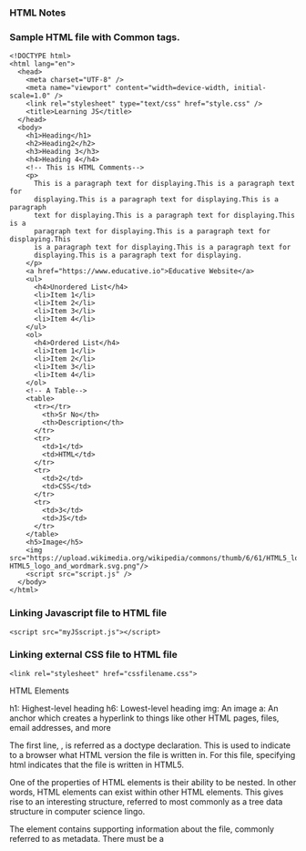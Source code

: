 ### HTML Notes

### Sample HTML file with Common tags.

```
<!DOCTYPE html>
<html lang="en">
  <head>
    <meta charset="UTF-8" />
    <meta name="viewport" content="width=device-width, initial-scale=1.0" />
    <link rel="stylesheet" type="text/css" href="style.css" />
    <title>Learning JS</title>
  </head>
  <body>
    <h1>Heading</h1>
    <h2>Heading2</h2>
    <h3>Heading 3</h3>
    <h4>Heading 4</h4>
    <!-- This is HTML Comments-->
    <p>
      This is a paragraph text for displaying.This is a paragraph text for
      displaying.This is a paragraph text for displaying.This is a paragraph
      text for displaying.This is a paragraph text for displaying.This is a
      paragraph text for displaying.This is a paragraph text for displaying.This
      is a paragraph text for displaying.This is a paragraph text for
      displaying.This is a paragraph text for displaying.
    </p>
    <a href="https://www.educative.io">Educative Website</a>
    <ul>
      <h4>Unordered List</h4>
      <li>Item 1</li>
      <li>Item 2</li>
      <li>Item 3</li>
      <li>Item 4</li>
    </ul>
    <ol>
      <h4>Ordered List</h4>
      <li>Item 1</li>
      <li>Item 2</li>
      <li>Item 3</li>
      <li>Item 4</li>
    </ol>
    <!-- A Table-->
    <table>
      <tr></tr>
        <th>Sr No</th>
        <th>Description</th>
      </tr>
      <tr>
        <td>1</td>
        <td>HTML</td>
      </tr>
      <tr>
        <td>2</td>
        <td>CSS</td>
      </tr>
      <tr>
        <td>3</td>
        <td>JS</td>
      </tr>
    </table>
    <h5>Image</h5>
    <img src="https://upload.wikimedia.org/wikipedia/commons/thumb/6/61/HTML5_logo_and_wordmark.svg/240px-HTML5_logo_and_wordmark.svg.png"/>
    <script src="script.js" />
  </body>
</html>

```

### Linking Javascript file to HTML file

```
<script src="myJSscript.js"></script>
```

### Linking external CSS file to HTML file

```
<link rel="stylesheet" href="cssfilename.css">
```

HTML Elements

h1: Highest-level heading
h6: Lowest-level heading
img: An image
a: An anchor which creates a hyperlink to things like other HTML pages, files, email addresses, and more

The first line, <!DOCTYPE html>, is referred as a doctype declaration. This is used to indicate to a browser what HTML version the file is written in. For this file, specifying html indicates that the file is written in HTML5.

One of the properties of HTML elements is their ability to be nested. In other words, HTML elements can exist within other HTML elements. This gives rise to an interesting structure, referred to most commonly as a tree data structure in computer science lingo.

The <head> element contains supporting information about the file, commonly referred to as metadata. There must be a <title> (providing the webpage a title) directly underneath the <head> element in order be complete. The <head> element may also contain links to Javascript files and CSS stylesheets.

The <body> element contains the main content of an HTML file. This is the element that holds the information that is rendered by your web browser. There can be only one <body> element within an HTML file, and most of the HTML you write will exist within this element.

Within the <body> element of this file, we have a high-level heading (h1) and a paragraph (p).

### HTML attributes

HTML attributes provide additional information about an HTML element. Attributes can be considered as properties of the element. An element may have a single attribute, many attributes, or no attributes at all.

```
<h2 title="This is a subheading">Hello, World!</h2>
 <div class="SampleClass"></div>

<p title="My Paragraph" style="color:blue">Hello, World!</p>
```

### Anchor elements / hyperlinking

One of the most important aspects of the World Wide Web is the ability to link to other parts of the web. Without a way to redirect our HTML page to other web addresses, there really wouldn’t be a “web” at all!
We can connect a HTML page to other web pages by creating a hyperlink using the anchor tag, like so:

```
<a href="http://www.google.com">Google</a>
```

The href attribute refers to Hypertext Reference, whose value is a Uniform Resource Locator (URL). A URL is basically fancy lingo for a web address, or the destination the link is pointing to. The href attribute can also refer to things like:

Email Addresses (mailto:someone@educative.io)
Phone Numbers (tel:+18004444444)
Documents/Files (Give the URL of the file instead of a web page)
Another different location on the same web page the browser is currently on

### Relative vs absolute URL paths

It’s important to understand how file paths play a role in how your hyperlinks will operate.

An absolute URL points to a single address that will direct to the same place regardless of where the original page is coming from. It looks something like this: http://www.github.com/google.

In an absolute URL path there are three main components:

1. The Protocol: What you most often see as http:// or https:// when you browse websites, but can be other things, like file:// or ftp://

2. The Domain: The name of the website (in this example, www.github.com)

3. The Path: The directory (or folder) we wish to navigate to. This field is not always necessary, and generally allows us to navigate to a more specific portion of a domain (in this case, Google’s profile on Github)

An absolute URL provides all the information necessary for a browser with an internet connection to reach the desired address. Furthermore, an absolute URL will not change its destination if used on different devices/browsers.

### Relative URLs

Relative URLs provide less information than absolute URLs and generally refer to pages on the same domain. Relative URLs are useful when you start to deal with multiple web pages on your site, and want a way to navigate between them.

Let’s take a look at a quick example of a directory named website with:

a main index.html page
an about section, named about.html
a nested directory named blogPosts, with three article HTML files named:
article1.html
article2.html
article3.html
If we started in the website directory on the index.html file, we could redirect to the About section by including the anchor tag:

```
<a href="about.html">About</a>
```

Now, say we want to navigate to an article in our blogPost folder. The relative URL path would then include the directory name: blogPost/article2.html. The entire anchor element would then be:

```
<a href="blogPost/article2.html">Article 2</a>
```

Now, how would we navigate back to the index.html page if we are in the blogPost directory? We can accomplish this by indicating the path to the file is one direct level up, like so: ../index.html.

```
<a href="../index.html">Index</a>
```

### Headings

The HTML standard has h1 element as well as five additional text heading elements, appropriately named h2 through h6.

It should be noted that heading elements should not be used to manipulate the font size of a heading. Rather, the levels represent semantically the difference between a main header, sub-header, etc.

### Lists

Often times we will want to include a bulleted or numbered list in web page content. This can be accomplished with HTML lists.

### Unordered lists

We could create an unordered list to represent things like a list of to-dos or a list of grocery items. To do this, we must use the 'ul' tag, with nested 'li' tags for the list items.

### Ordered lists

An ordered list should be used when the items in the list go in a particular order, like turn-by-turn instructions on a navigation system, or steps in a recipe. An ordered list is fairly similar to an unordered list, except we will want to use the 'ol 'tag to declare the list. List items are still wrapped in an 'li' tag. The list items will be numbered, rather than the bulleted items we saw previously.

### List element attributes: type and start

The type attribute allows us to change the style of either the bullets for unordered lists or the numbering scheme for ordered lists.

Unordered list type values include circle, disc, and square.

```
<ul type="square">
      <h4>Unordered List</h4>
      <li>Item 1</li>
      <li>Item 2</li>
      <li>Item 3</li>
      <li>Item 4</li>
    </ul>
    <ol start="7">
      <h4>Ordered List</h4>
      <li>Item 1</li>
      <li>Item 2</li>
      <li>Item 3</li>
      <li>Item 4</li>
    </ol>
```

Ordered list type values can be used to change the numbering scheme, and include the following:

1: Default numeric scheme
I: Upper-case Roman numerals
i: Lower-case Roman numerals
A: Upper-case Alphabet
a: Lower-case Alphabet
Ordered lists have an additional start attribute, that can be used to start the numbering at a value other than the default of 1.

### Sample-

```
<html>
 <head>
   <title>Exercise 5: Structuring a Page for Cooking a Food Recipe</title>
 </head>
 <body>
	<!-- Write your recipe here -->
    <h1>Recipe</h1>
    <h2>Ingredients</h2>
    <ul type=square>
        <li>Ingredient 1</li>
    </ul>
    <h2>Instructions</h2>
    <ol type="i">
        <li>Instructions1</li>
    </ol>
 </body>
</html>

```

### Inline vs. Block Elements + Divs

### Block-level elements

Block-level HTML elements take up the full width of a web page, essentially creating a “block” around the content you place within that element. Block-level elements, by default, also start on a new line. The following are some of the block-level elements:

- Headings (h1-h6)
- Ordered and Unordered Lists (ol, ul)
- List Items (li)
- Paragraphs (p)

### Inline elements

Inline elements, like the name suggests, do not take up the full width of a webpage and are generally in-line with text content. Inline elements also do not start a new line when rendered in the browser. Examples of inline elements include:

- Anchors (a)
- Images (img)
- Bolding Text (strong)
- Emphasizing Text (em)

### Divs

The <div>, a block-level element, allows you to section into separate, logical divisions.
As you can see, the <div> element does not render as anything special on the web page and is mainly used to separate content into distinct groups for organization or styling purposes. Generally, you will nest other HTML elements within <div> elements to provide the proper structure to your page.

### id + class attributes

The id and class attributes can be used to identify specific HTML elements across your HTML page.

The id attribute provides you with the ability to give any element a unique identifier. This identifier can later be used for things like applying specific styles with CSS or capturing input with some Javascript code.

```
<h1 id="companyName">Educative.io</h1>
```

Some notes about id usage:

- an id value should only be used for a single element (you will get unexpected behavior if you use the same id value for multiple elements)
- an id value must not contain any whitespace
- a single element cannot have multiple id values

The class attribute is similar to the id attribute in that it is used to identify specific elements. The main distinctions are:

- the same class value can be used across multiple elements
- an element can have multiple class values, separated by whitespaces
  In the example below, the id and class attributes are used to apply CSS styles (hidden) to our HTML document. Take note of the main differences between the two attributes.

```
<html>
 <head>
   <title>id vs class attributes</title>
 </head>
 <body>
   <!-- id elements can be used to identify specific elements on page -->
   <h1 id="pageTitle">id and class attributes</h1>

   <!-- class elements can be used to identify multiple elements that have
				similar characteristics -->
   <p class="bordered">This element has a border.</p>

	 <!-- the same class value can be used on multiple elements -->
   <p class="bordered">This element also has a border.</p>

   <!-- you can include multiple class values for a single element -->
   <p class="red bordered">This element has red text and a border.</p>
   <p class="blue bordered">This element has blue text and a border.</p>
 </body>
</html>
```

### The img element

Use the <img> tag to embed an image into your web page with an src attribute that contains a file path to the image you want to be included. Use the alt attribute to provide alternative text with a description of the image in case it doesn’t load, or is being read by a screen reader for people with disabilities.

Unlike most of the elements we have encountered thus far, the img element does not have a closing tag :

```
<img src="path/to/image/cat.jpg" alt="A cat">
```

```
<html>
 <head>
   <title>Exercise 5: Structuring a Food Recipe *Continued*</title>
 </head>
 <body>
   <!-- Write your HTML Here -->
   <div id="recipeTitle">
       <h1>Yummy Dish!</h1>
       <img src="https://www.foodandwine.com/thmb/BScdaGCMLf46UiRN-DHRTitN1rQ=/750x0/filters:no_upscale():max_bytes(150000):strip_icc():format(webp)/Pasta-Aglio-E-Olio-2-FT-RECIPE0123-38cd2045646a4635a80e8166f085fc7e.jpg" alt="Yummy Dish Pic">
       <div id="ingredients" class="recipeList">
           <h2>Ingredients</h2>
           <ul type=square>
               <li>ingredients</li>
               <li>ingredients</li>
               <li>ingredients</li>
           </ul>
       </div>
       <div id="instructions" class="recipeList">
           <h2>Instructions</h2>
           <ol type="i">
               <li>instructions</li>
               <li>instructions</li>
               <li>instructions</li>
           </ol>
       </div>
   </div>
 </body>
</html>
```

### Semantics

### Structural semantic elements#
div elements can be used to separate content into different sections. However, div elements do not provide any inherent semantic meaning and are used most often as generic containers for styling content. With HTML5, several structural elements.
### hgroup
'hgroup' elements can be used to group heading elements that are semantically part of the same heading.
```
<hgroup>
  <h1>My Amazing Website</h1>
  <h2>More information about my website</h2>
</hgroup>

```

### nav
'nav' elements should be used to house components of your web page that are used to navigate to different parts of your web page.

A 'nav' element is often found inside a 'header' element. It is not necessary to follow this convention if you wish to place your navigation elements elsewhere on the web page.

```
<header>
  <hgroup>
    <h1>My Amazing Website</h1>
    <h2>More information about my website</h2>
  </hgroup>
  <nav>
    <!-- Navigational anchors elments are often wrapped in an unordered list -->
    <ul>
      <li><a href="#about">About Me</a></li>
      <li><a href="#contact">Contace</a></li>
    </ul>
  </nav>
</header>

```

### footer
The 'footer' element, as its name suggests, is used to house content that would be considered to be the footer of your page.

A footer can store things like the website’s author, copyright information, or even navigational elements to other pages on your website.

```
<footer>
  <h3>&copy; My Company Name, 2023</h3>
</footer>
```
### article
'article' elements should be used to house individual pieces of content that are unique to an individual page. A blog entry, a news/scholarly article, and a forum post are all good examples of content that would be semantically appropriate to store in an 'article' element.

'article 'elements should have a heading to indicate what the article's content is about.
```
<article>
  <h1>Cryptocurrency: What is it?</h1>
  <!-- Article contents -->
</article>
```
### section
'section' elements represent thematic groupings of content on your web page. For example, if your web page housed the contents of a book, 'section' elements could be used for the book’s chapters.

'section' elements should also have a heading element to indicate what the section's contents are about.

In general, 'section' elements should be used when you need to place your content into semantic groupings that don’t fit the description of any other semantic element.

'section' elements can also be used to break up content in an 'article' element into semantically discrete components.
```
<section>
  <h2>Chapter 1</h2>
  <!-- Chapter contents -->
</section>
<section>
  <h2>Chapter 2</h2>
  <!-- Chapter contents -->
</section>
<section>
  <h2>Chapter 3</h2>
  <!-- Chapter contents -->
</section>
<section>
  <h2>Chapter 4</h2>
  <!-- Chapter contents -->
</section>
```

### time
Use the 'time' element to provide a machine-readable timestamp for parts of your content that indicate a specific time or date. The 'time' element has a datetime attribute that takes as input the date/time in a variety of formats, which you can learn more about here.

'time' should be used for things like the time of an event or the date a blog post is published to a website. 'time' elements are not rendered any differently than regular text, but it provides a way to semantically indicate to a computer what content is to be considered a time or date.

### aside
'aside' elements are generally used to house information that is not part of your main content, but is in some way related to it.

'aside' elements could be used for things like supporting information in an article, or a sidebar with navigational elements.

```
<html>
 <head>
   <script type="text/javascript" src="https://code.jquery.com/jquery-1.12.0.js"></script>
 </head>
 <body>
   <!-- Add semantic tags to this HTML -->
   <header>
    <hgroup>
      <h1>Learning Web Development</h1>
      <h2>A site dedicated to learning how to develop applications for the web.</h2>
    </hgroup>
    <nav>
      <ul>
        <li><a href="">Home</a></li>
        <li><a href="">About This Site</a></li>
        <li><a href="">Contact Information</a></li>
      </ul>
    </nav>
   </header>
  <article>
   <hgroup>
    <h1>Using Semantic HTML Elements</h1>
    <h2>A complete guide on indicating meaning for your web page's content</h2>
    <h3> <time datetime="2017-12-18">December 18, 2017</time></h3>
   </hgroup>
  
   <section>
    <h4><code>header</code></h4>
    <p>Use header elements for content that is consistent across your web page.</p>
    <p>Headers may also contain your site's navigation components.</p>
    </section>
  
    <section>
    <h4><code>footer</code></h4>
    <p>Use footer elements to store "footer" content, like author/copyright info.</p>
    </section>
    
    <section>
    <h4><code>nav</code></h4>
    <p>Use nav elements to store elements associated with site navigation.</p>
    <p>Navigational <code>anchor</code> tags are often wrapped in an unordered list element.</p>
    </section>
  </article>
  <footer>  
    <p>&copy; Educative.io 2017</p>
  </footer>
   
 </body>
</html>
```
### CSS file for above exercise
```
* {
  font-family: "Helvetica Neue", "Helvetica", arial, sans-serif; 
}

header h1 {
  font-weight: bolder;
  font-size: 3em;
  margin: 0px 10px;
}

header h2 {
  font-weight: lighter;
  margin: 0px 10px 10px;
}

header nav {
  border-top: 1px solid black;
  border-bottom: 1px solid black;
}

header nav ul {
  list-style-type: none;
  margin: 0; 
  padding: 0;
  width: 100%;
  background-color: #d9e4f4;
}

header nav ul li {
  display: inline-block;
}

header nav ul li a {
  display: block;
  color: #000;
  padding: 8px 16px;
  text-decoration: none;
}

header nav ul li a:hover {
  background-color: #364b6b;
  color: white;
}

article {
  margin: 5% 2%;
}

article hgroup {
  border-left: 5px solid red;
}

article hgroup h1 {
  margin: 0px 10px;
  font-size: 2.3em;
}

article hgroup h2 {
  margin: 0px 10px 10px;
  font-weight: lighter;
}

article hgroup h3 {
  margin: 5px 10px 10px;
  font-weight: normal;
}

article section {
  width: 90%;
  margin: 10px 10px;
}

article section h4 {
  font-size: 1.3em;
  font-weight: lighter;
  margin: 30px 10px 10px;
}

article section p {
  margin: 10px 20px;
}

code {
  font-family: "Menlo", monospace;
  color: #c7254e;
  background-color: #f9f2f4;
  padding: 2px 4px;
 	border-radius: 5px;
}

footer p {
  color: #9b9b9b;
  border-top: 1px solid #9b9b9b;
	padding: 10px;
}
```
### HTML Tables

 A table consists of rows and columns. Each row/column pair has a piece of data associated with it, referred to as a table cell.

In the table above, the first row is used to declare the data type for each column, and serves as the table header. For the rest of the rows, we have a piece of data for each column (the cells), which has the data type specified in the header.

To indicate that a cell is part of the header use the 'th' tag instead of 'td'
```
<html>
 <head>
   <title>Working with HTML Tables</title>
 </head>
 <body>
   <table>
     <tr>
       <th>Name</th>
       <th>Date of Birth</th>
       <th>Weight</th>
     </tr> 
     <tr>
       <td>Mary</td>
       <td>12/13/1994</td>
       <td>130</td>
     </tr> 
     <tr>
    <td>John</td>
    <td>10/08/1974</td>
    <td>150</td>
     </tr>   
   </table>
 </body>
</html>
```

### HTML Forms

HTML forms are how we receive user input on our web pages. If you’ve ever visited a blog and left a comment or used your credit card online to purchase something, you have used HTML forms to interact with the web page you were visiting.
### form element
'form' element only declares the HTML form.
### input element

To start accepting user input, let’s add an 'input' element that accepts text:
### label element

The 'label' element has a for attribute that associates the 'label' with a specific 'input' element. The for attribute’s value should match that of the 'input' element’s id value. 'label' elements are useful as they allow your 'input' elements to be identified by screen readers.

Notice if you write in the password field, the text is obscured since we’ve indicated the input's type attribute has a value of password.

### Text inputs

We’ve seen how the 'input' element can accept text values. There are several different type values that can be used, including:

text: for plain text
password: to obscure a password input field
search: to indicate the text field is used for searching a page/multiple pages
url: validates input as a URL address
tel: for inputting phone numbers
email: validates input as an email address
In the case of url and email, the browser will check to see if the input is a valid URL or email address.

### textarea
If you want your user to be able to include new lines (by pressing return) in their text input, you can use a 'textarea 'element:
You can also specify the size of 'textarea' by using the rows and cols attributes.

### Buttons
A <'button'> element should be used whenever you want to create a clickable button to perform some action on the page.

<'button'> elements are simple to define, and have three different type values:

submit: submits form data to a server
reset: resets all the data in the current form
button: no default behavior.

### Selection inputs
You can use <'select'> (with nested <'option'>) elements to create a drop-down selection of items that a user can choose from:

Including the selected attribute in an <'option'> element will show that option by default.

Additionally, if you want to group options into different categories, you can nest <'option'> elements in an <'optgroup'> element:

### Radio Button
The <'input'> element has other type values that accept inputs other than text. For instance, radio buttons can be used to create a list of options where you only want one option selected:

To group the radio buttons into one selection, each <'input'> element’s name attribute must have the same value. The optional checked attribute will select one of the radio buttons when the page loads.

### checkboxes
If you want to create a list where the user can select multiple options, you can use checkboxes. A checkbox can be specified by using an <'input'> element with a type value checkbox:

Like radio <'input'> elements, checkboxes must have the same value for the name attribute to be considered part of the same group. The main difference is that multiple checkboxes within the same group can be selected.


```
<h1>Login Page</h1>
    <form>
      <label for="username">
        Username:
        <input type="text" id="username" name="" username />
      </label>
      <label for="password">
        Password:
        <input type="password" id="password" name="password" />
      </label>
      <label for="emailid">
        Email Id:
        <input type="email" id="emailid" name="emailid" />
      </label>
      <label for="url">
        URL:
        <input type="url" id="url" name="url" />
      </label>
      <label for="multiLineInput">
        <p>This is an input element that can include new lines:</p>
        <textarea id="multiLineInput"></textarea>
      </label>
      <label for="selector">
        <p>
          A <code>select</code> element allows users to input from a selection:
        </p>
        <select id="selector">
          <option>Option 1</option>
          <option>Option 2</option>
          <option selected>Option 3</option>
          <option>Option 4</option>
        </select>
      </label>
      <label for="selector">
        <p>
          A <code>select</code> element allows users to input from a selection:
        </p>
        <select id="selector">
          <optgroup label="Group 1">
            <option>Option 1</option>
            <option>Option 2</option>
          </optgroup>
          <optgroup label="Group 2">
            <option>Option 3</option>
            <option>Option 4</option>
          </optgroup>
          <optgroup label="Group 3">
            <option>Option 5</option>
            <option>Option 6</option>
          </optgroup>
        </select>
      </label>
      <h3>
        What time is best to give you a call?--With same name so only one option
        can be selected.
      </h3>
      <label for="morning">
        Morning
        <input type="radio" id="morning" name="callTime" checked />
      </label>
      <label for="afternoon">
        Afternoon
        <input type="radio" id="afternoon" name="callTime" />
      </label>
      <label for="evening">
        Evening
        <input type="radio" id="evening" name="callTime" />
      </label>

      <!-- The following radio buttons will not be considered part of the same group since they don't have
				the same "name" attribute. -->
      <h3>
        What time is best to give you a call?-- Without same name so multiple
        options can be selected.
      </h3>
      <label for="morning">
        Morning
        <input type="radio" id="morning" />
      </label>
      <label for="afternoon">
        Afternoon
        <input type="radio" id="afternoon" />
      </label>
      <label for="evening">
        Evening
        <input type="radio" id="evening" />
      </label>
      <h4>CheckBoxes</h4>
      <h3>Select all the times that you are available:</h3>
      <label for="morning">
        Morning
        <input type="checkbox" id="morning" name="callTime" checked />
      </label>
      <label for="afternoon">
        Afternoon
        <input type="checkbox" id="afternoon" name="callTime" />
      </label>
      <label for="evening">
        Evening
        <input type="checkbox" id="evening" name="callTime" />
      </label>
      <button type="submit">Submit Name</button>
    </form>
```